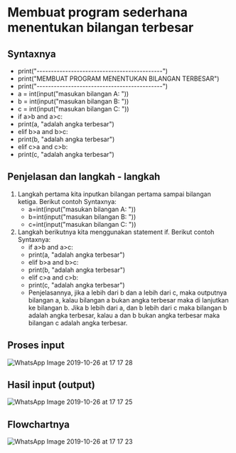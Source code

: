 # Membuat program sederhana menentukan bilangan terbesar

## Syntaxnya
- print("--------------------------------------------")
- print("MEMBUAT PROGRAM MENENTUKAN BILANGAN TERBESAR")
- print("--------------------------------------------")
- a = int(input("masukan bilangan A: "))
- b = int(input("masukan bilangan B: "))
- c = int(input("masukan bilangan C: "))
- if a>b and a>c:
- print(a, "adalah angka terbesar")
- elif b>a and b>c:
- print(b, "adalah angka terbesar")
- elif c>a and c>b:
- print(c, "adalah angka terbesar")

## Penjelasan dan langkah - langkah 
1. Langkah pertama kita inputkan bilangan pertama sampai bilangan ketiga. Berikut contoh Syntaxnya:
   - a=int(input("masukan bilangan A: "))
   - b=int(input("masukan bilangan B: "))
   - c=int(input("masukan bilangan C: "))
2. Langkah berikutnya kita menggunakan statement if. Berikut contoh Syntaxnya:
   - if a>b and a>c:
   - print(a, "adalah angka terbesar")
   - elif b>a and b>c:
   - print(b, "adalah angka terbesar")
   - elif c>a and c>b:
   - print(c, "adalah angka terbesar")
   - Penjelasannya, jika a lebih dari b dan a lebih dari c, maka outputnya bilangan a, kalau bilangan a bukan angka terbesar maka di lanjutkan ke bilangan b. Jika b lebih dari a, dan b lebih dari c maka bilangan b adalah angka terbesar, kalau a dan b bukan angka terbesar maka bilangan c adalah angka terbesar. 

## Proses input 
![WhatsApp Image 2019-10-26 at 17 17 28](https://user-images.githubusercontent.com/56240498/67618180-1530cf00-f816-11e9-9c19-2f6f299508e1.jpeg)
## Hasil input (output)
![WhatsApp Image 2019-10-26 at 17 17 25](https://user-images.githubusercontent.com/56240498/67618182-1a8e1980-f816-11e9-8b8e-9a5af846fd66.jpeg)
## Flowchartnya
![WhatsApp Image 2019-10-26 at 17 17 23](https://user-images.githubusercontent.com/56240498/67618176-04805900-f816-11e9-8e32-1006d4f72e11.jpeg)
